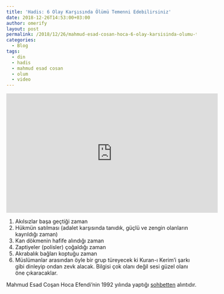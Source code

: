 ```yaml
---
title: 'Hadis: 6 Olay Karşısında Ölümü Temenni Edebilirsiniz'
date: 2018-12-26T14:53:00+03:00
author: omerify
layout: post
permalink: /2018/12/26/mahmud-esad-cosan-hoca-6-olay-karsisinda-olumu-temenni-edebilirsiniz-hadis/
categories:
  - Blog
tags:
  - din
  - hadis
  - mahmud esad cosan
  - olum
  - video
---
```


<iframe width="560" height="315" src="https://www.youtube.com/embed/ZpUCW-y2l7g" title="YouTube video player" frameborder="0" allow="accelerometer; autoplay; clipboard-write; encrypted-media; gyroscope; picture-in-picture" allowfullscreen></iframe>

  1. Akılsızlar başa geçtiği zaman
  2. Hükmün satılması (adalet karşısında tanıdık, güçlü ve zengin olanların kayrıldığı zaman)
  3. Kan dökmenin hafife alındığı zaman
  4. Zaptiyeler (polisler) çoğaldığı zaman
  5. Akrabalık bağları koptuğu zaman
  6. Müslümanlar arasından öyle bir grup türeyecek ki Kuran-ı Kerim’i şarkı gibi dinleyip ondan zevk alacak. Bilgisi çok olanı değil sesi güzel olanı öne çıkaracaklar.

Mahmud Esad Coşan Hoca Efendi’nin 1992 yılında yaptığı <a href="https://www.youtube.com/watch?v=ST-EwuyE0-Y" target="_blank" rel="noreferrer noopener nofollow">sohbetten</a> alıntıdır.